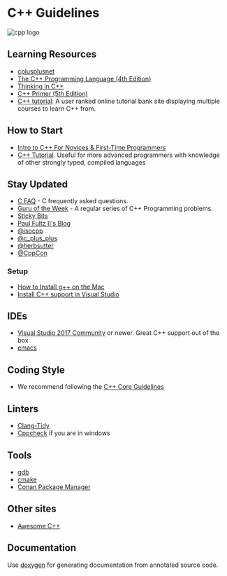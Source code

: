 # C++ Guidelines

![cpp logo](https://raw.githubusercontent.com/isocpp/logos/master/cpp_logo.png)

## Learning Resources

- [cplusplusnet](http://www.cplusplus.com/doc/tutorial/)
- [The C++ Programming Language (4th Edition)](http://www.stroustrup.com/4th.html)
- [Thinking in C++](https://www.amazon.com/Thinking-Introduction-Standard-Volume-Edition/dp/0139798099)
- [C++ Primer (5th Edition)](https://www.amazon.com/Primer-5th-Edition-Stanley-Lippman/dp/0321714113)
- [C++ tutorial](https://hackr.io/tutorials/learn-c-plus-plus):
  A user ranked online tutorial bank site displaying multiple courses to learn C++ from.

## How to Start

- [Intro to C++ For Novices & First-Time Programmers](https://www.ntu.edu.sg/home/ehchua/programming/cpp/cp0_Introduction.html)
- [C++ Tutorial](https://www.tutorialspoint.com/cplusplus/index.htm). Useful
  for more advanced programmers with knowledge of other strongly typed,
compiled languages

## Stay Updated

- [C FAQ](http://c-faq.com/) - C frequently asked questions.
- [Guru of the Week](http://www.gotw.ca/gotw/) - A regular series of C++
  Programming problems.
- [Sticky Bits](https://blog.feabhas.com/)
- [Paul Fultz II's Blog](http://pfultz2.com/blog/)
- [@isocpp](https://twitter.com/isocpp)
- [@c_plus_plus](https://twitter.com/c_plus_plus)
- [@herbsutter](https://twitter.com/herbsutter)
- [@CppCon](https://twitter.com/CppCon)

### Setup

- [How to Install g++ on the Mac](http://www.edparrish.net/common/macgpp.php)
- [Install C++ support in Visual Studio](https://docs.microsoft.com/en-us/cpp/build/vscpp-step-0-installation)

## IDEs

- [Visual Studio 2017 Community](https://www.visualstudio.com/vs/) or newer.
  Great C++ support out of the box
- [emacs](https://www.gnu.org/software/emacs/)

## Coding Style

- We recommend following the [C++ Core Guidelines](http://isocpp.github.io/CppCoreGuidelines/CppCoreGuidelines)

## Linters

- [Clang-Tidy](http://clang.llvm.org/extra/clang-tidy/)
- [Cppcheck](http://cppcheck.sourceforge.net/) if you are in windows

## Tools

- [gdb](https://www.gnu.org/software/gdb/)
- [cmake](https://cmake.org/)
- [Conan Package Manager](https://conan.io/)

## Other sites

- [Awesome C++](https://github.com/fffaraz/awesome-cpp)

## Documentation

Use [doxygen](http://www.stack.nl/~dimitri/doxygen/) for generating documentation from annotated
source code.
